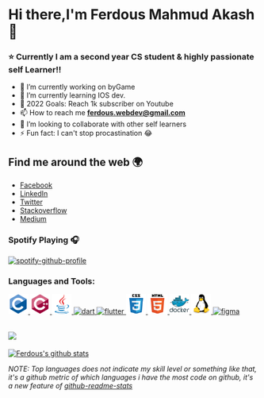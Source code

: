 # Hi there,I'm  Ferdous Mahmud Akash 👋

### ⭐  Currently I am a second year CS student & highly passionate self Learner!!

- 🔭 I’m currently working on byGame
- 🌱 I’m currently learning IOS dev.
- 🥅 2022 Goals: Reach 1k subscriber on Youtube 
- 📫 How to reach me **ferdous.webdev@gmail.com**
- 👯 I’m looking to collaborate with other self learners
- ⚡ Fun fact: I can't stop procastination 😂

## Find me around the web 🌍
- [Facebook](https://www.facebook.com/ferdous1919/)
- [LinkedIn](https://www.linkedin.com/in/ferdous19)
- [Twitter](https://twitter.com/Ferdous_19)
- [Stackoverflow](https://stackoverflow.com/users/14887660/ferdous)
- [Medium](https://medium.com/@ferdous.webdev)


### Spotify Playing 🎧

[![spotify-github-profile](https://spotify-github-profile.vercel.app/api/view?uid=31gf2qsxksnvtz5jbcy24uje3him&cover_image=true&theme=novatorem)](https://github.com/ferdous-mahmud/spotify-github-profile)

### Languages and Tools:
<p align="left">
 <a href="https://www.cprogramming.com/" target="_blank"> <img src="https://raw.githubusercontent.com/devicons/devicon/master/icons/c/c-original.svg" alt="c" width="40" height="40"/> </a>
 <a href="https://www.w3schools.com/cpp/" target="_blank"> <img src="https://raw.githubusercontent.com/devicons/devicon/master/icons/cplusplus/cplusplus-original.svg" alt="cplusplus" width="40" height="40"/> </a>
 <a href="https://www.java.com" target="_blank"> <img src="https://raw.githubusercontent.com/devicons/devicon/master/icons/java/java-original.svg" alt="java" width="40" height="40"/> </a>
 <a href="https://dart.dev" target="_blank"> <img src="https://www.vectorlogo.zone/logos/dartlang/dartlang-icon.svg" alt="dart" width="40" height="40"/> </a> 
 <a href="https://flutter.dev" target="_blank"> <img src="https://www.vectorlogo.zone/logos/flutterio/flutterio-icon.svg" alt="flutter" width="40" height="40"/> </a>  
 <a href="https://www.w3schools.com/css/" target="_blank"> <img src="https://raw.githubusercontent.com/devicons/devicon/master/icons/css3/css3-original-wordmark.svg" alt="css3" width="40" height="40"/> </a> 
 <a href="https://www.w3.org/html/" target="_blank"> <img src="https://raw.githubusercontent.com/devicons/devicon/master/icons/html5/html5-original-wordmark.svg" alt="html5" width="40" height="40"/> </a>
 <a href="https://www.docker.com/" target="_blank"> <img src="https://raw.githubusercontent.com/devicons/devicon/master/icons/docker/docker-original-wordmark.svg" alt="docker" width="40" height="40"/> </a>  
 <a href="https://www.linux.org/" target="_blank"> <img src="https://raw.githubusercontent.com/devicons/devicon/master/icons/linux/linux-original.svg" alt="linux" width="40" height="40"/> </a>
 <a href="https://www.figma.com/" target="_blank"> <img src="https://www.vectorlogo.zone/logos/figma/figma-icon.svg" alt="figma" width="40" height="40"/> </a>
 </p>

<br />

<a href="https://github.com/ferdous-mahmud/github-readme-stats">
  <img align="center" src="https://github-readme-stats.anuraghazra1.vercel.app/api/top-langs/?username=ferdous-mahmud&layout=compact&theme=material-palenight" />
</a>

<br />
<br />

<a href="https://github.com/ferdous-mahmud/github-readme-stats">
  <img align="center" src="https://github-readme-stats.anuraghazra1.vercel.app/api?username=ferdous-mahmud&show_icons=true&include_all_commits=true&theme=material-palenight" alt="Ferdous's github stats" />
</a>

*NOTE: Top languages does not indicate my skill level or something like that, it's a github metric of which languages i have the most code on github, it's a new feature of [github-readme-stats](https://github.com/ferdous-mahmud/github-readme-stats)*


